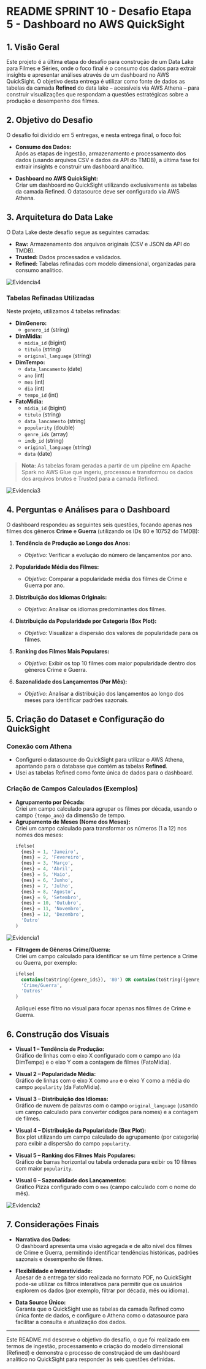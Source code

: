 # README SPRINT 10 - Desafio Etapa 5 - Dashboard no AWS QuickSight

## 1. Visão Geral

Este projeto é a última etapa do desafio para construção de um Data Lake para Filmes e Séries, onde o foco final é o consumo dos dados para extrair insights e apresentar análises através de um dashboard no AWS QuickSight. O objetivo desta entrega é utilizar como fonte de dados as tabelas da camada **Refined** do data lake – acessíveis via AWS Athena – para construir visualizações que respondam a questões estratégicas sobre a produção e desempenho dos filmes.

## 2. Objetivo do Desafio

O desafio foi dividido em 5 entregas, e nesta entrega final, o foco foi:

- **Consumo dos Dados:**  
  Após as etapas de ingestão, armazenamento e processamento dos dados (usando arquivos CSV e dados da API do TMDB), a última fase foi extrair insights e construir um dashboard analítico.

- **Dashboard no AWS QuickSight:**  
  Criar um dashboard no QuickSight utilizando exclusivamente as tabelas da camada Refined. O datasource deve ser configurado via AWS Athena.

## 3. Arquitetura do Data Lake

O Data Lake deste desafio segue as seguintes camadas:
- **Raw:** Armazenamento dos arquivos originais (CSV e JSON da API do TMDB).
- **Trusted:** Dados processados e validados.
- **Refined:** Tabelas refinadas com modelo dimensional, organizadas para consumo analítico.

![Evidencia4](../Evidências/Sprint%2010%20-%20Desafio%20-%20Evidências%20(3).png)

### Tabelas Refinadas Utilizadas

Neste projeto, utilizamos 4 tabelas refinadas:
- **DimGenero:**  
  - `genero_id` (string)
- **DimMidia:**  
  - `midia_id` (bigint)  
  - `titulo` (string)  
  - `original_language` (string)
- **DimTempo:**  
  - `data_lancamento` (date)  
  - `ano` (int)  
  - `mes` (int)  
  - `dia` (int)  
  - `tempo_id` (int)
- **FatoMidia:**  
  - `midia_id` (bigint)  
  - `titulo` (string)  
  - `data_lancamento` (string)  
  - `popularity` (double)  
  - `genre_ids` (array<bigint>)  
  - `imdb_id` (string)  
  - `original_language` (string)  
  - `data` (date)

> **Nota:** As tabelas foram geradas a partir de um pipeline em Apache Spark no AWS Glue que ingeriu, processou e transformou os dados dos arquivos brutos e Trusted para a camada Refined.

![Evidencia3](../Evidências/Sprint%2010%20-%20Desafio%20-%20Evidências%20(6).png)

## 4. Perguntas e Análises para o Dashboard

O dashboard respondeu as seguintes seis questões, focando apenas nos filmes dos gêneros **Crime** e **Guerra** (utilizando os IDs 80 e 10752 do TMDB):

1. **Tendência de Produção ao Longo dos Anos:**  
   - *Objetivo:* Verificar a evolução do número de lançamentos por ano.

2. **Popularidade Média dos Filmes:**  
   - *Objetivo:* Comparar a popularidade média dos filmes de Crime e Guerra por ano.

3. **Distribuição dos Idiomas Originais:**  
   - *Objetivo:* Analisar os idiomas predominantes dos filmes.

4. **Distribuição da Popularidade por Categoria (Box Plot):**  
   - *Objetivo:* Visualizar a dispersão dos valores de popularidade para os filmes.

5. **Ranking dos Filmes Mais Populares:**  
   - *Objetivo:* Exibir os top 10 filmes com maior popularidade dentro dos gêneros Crime e Guerra.

6. **Sazonalidade dos Lançamentos (Por Mês):**  
   - *Objetivo:* Analisar a distribuição dos lançamentos ao longo dos meses para identificar padrões sazonais.

## 5. Criação do Dataset e Configuração do QuickSight

### Conexão com Athena
- Configurei o datasource do QuickSight para utilizar o AWS Athena, apontando para o database que contém as tabelas **Refined**.
- Usei as tabelas Refined como fonte única de dados para o dashboard.

### Criação de Campos Calculados (Exemplos)
- **Agrupamento por Década:**  
  Criei um campo calculado para agrupar os filmes por década, usando o campo `{tempo_ano}` da dimensão de tempo.
- **Agrupamento de Meses (Nome dos Meses):**  
  Criei um campo calculado para transformar os números (1 a 12) nos nomes dos meses:
  ```sql
  ifelse(
    {mes} = 1, 'Janeiro',
    {mes} = 2, 'Fevereiro',
    {mes} = 3, 'Março',
    {mes} = 4, 'Abril',
    {mes} = 5, 'Maio',
    {mes} = 6, 'Junho',
    {mes} = 7, 'Julho',
    {mes} = 8, 'Agosto',
    {mes} = 9, 'Setembro',
    {mes} = 10, 'Outubro',
    {mes} = 11, 'Novembro',
    {mes} = 12, 'Dezembro',
    'Outro'
  )
  ```
![Evidencia1](../Evidências/Sprint%2010%20-%20Desafio%20-%20Evidências%20(8).png)

- **Filtragem de Gêneros Crime/Guerra:**  
  Criei um campo calculado para identificar se um filme pertence a Crime ou Guerra, por exemplo:
  ```sql
  ifelse(
    contains(toString({genre_ids}), '80') OR contains(toString({genre_ids}), '10752'),
    'Crime/Guerra',
    'Outros'
  )
  ```
  Apliquei esse filtro no visual para focar apenas nos filmes de Crime e Guerra.

## 6. Construção dos Visuais

- **Visual 1 – Tendência de Produção:**  
  Gráfico de linhas com o eixo X configurado com o campo `ano` (da DimTempo) e o eixo Y com a contagem de filmes (FatoMidia).
  
- **Visual 2 – Popularidade Média:**  
  Gráfico de linhas com o eixo X como `ano` e o eixo Y como a média do campo `popularity` (da FatoMidia).

- **Visual 3 – Distribuição dos Idiomas:**  
  Gráfico de nuvem de palavras com o campo `original_language` (usando um campo calculado para converter códigos para nomes) e a contagem de filmes.

- **Visual 4 – Distribuição da Popularidade (Box Plot):**  
  Box plot utilizando um campo calculado de agrupamento (por categoria) para exibir a dispersão do campo `popularity`.

- **Visual 5 – Ranking dos Filmes Mais Populares:**  
  Gráfico de barras horizontal ou tabela ordenada para exibir os 10 filmes com maior `popularity`.

- **Visual 6 – Sazonalidade dos Lançamentos:**  
  Gráfico Pizza configurado com o `mes` (campo calculado com o nome do mês).

![Evidencia2](../Evidências/Sprint%2010%20-%20Desafio%20-%20Evidências%20(7).png)

## 7. Considerações Finais

- **Narrativa dos Dados:**  
  O dashboard apresenta uma visão agregada e de alto nível dos filmes de Crime e Guerra, permitindo identificar tendências históricas, padrões sazonais e desempenho de filmes.
  
- **Flexibilidade e Interatividade:**  
  Apesar de a entrega ter sido realizada no formato PDF, no QuickSight pode-se utilizar os filtros interativos para permitir que os usuários explorem os dados (por exemplo, filtrar por década, mês ou idioma).

- **Data Source Único:**  
  Garanta que o QuickSight use as tabelas da camada Refined como única fonte de dados, e configure o Athena como o datasource para facilitar a consulta e atualização dos dados.

---

Este README.md descreve o objetivo do desafio, o que foi realizado em termos de ingestão, processamento e criação do modelo dimensional (Refined) e demonstra o processo de construçãod de um dashboard analítico no QuickSight para responder às seis questões definidas.
```